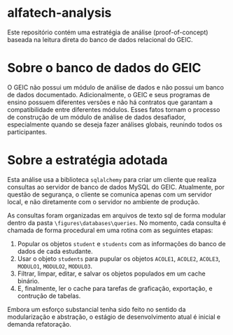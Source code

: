# alfatech-analysis

Este repositório contém uma estratégia de análise (proof-of-concept) baseada na leitura direta do banco de dados relacional do GEIC.

# Sobre o banco de dados do GEIC
O GEIC não possui um módulo de análise de dados e não possui um banco de dados documentado. Adicionalmente, o GEIC e seus programas de ensino possuem diferentes versões e não há contratos que garantam a compatibilidade entre diferentes módulos. Esses fatos tornam o processo de construção de um módulo de análise de dados desafiador, especialmente quando se deseja fazer análises globais, reunindo todos os participantes.

# Sobre a estratégia adotada

Esta análise usa a biblioteca `sqlalchemy` para criar um cliente que realiza consultas ao servidor de banco de dados MySQL do GEIC. Atualmente, por questão de segurança, o cliente se comunica apenas com um servidor local, e não diretamente com o servidor no ambiente de produção.

As consultas foram organizadas em arquivos de texto sql de forma modular dentro da pasta `\figures\databases\queries`. No momento, cada consulta é chamada de forma procedural em uma rotina com as seguintes etapas:

1. Popular os objetos `student` e `students` com as informações do banco de dados de cada estudante.
2. Usar o objeto `students` para pupular os objetos `ACOLE1`, `ACOLE2`, `ACOLE3`, `MODULO1`, `MODULO2`, `MODULO3`.
3. Filtrar, limpar, editar, e salvar os objetos populados em um cache binário.
4. E, finalmente, ler o cache para tarefas de graficação, exportação, e contrução de tabelas.

Embora um esforço substancial tenha sido feito no sentido da modularização e abstração, o estágio de desenvolvimento atual é inicial e demanda refatoração.  
